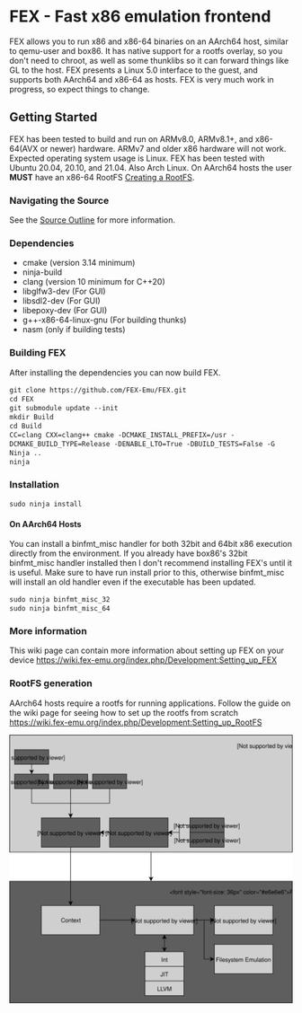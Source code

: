 # FEX - Fast x86 emulation frontend
FEX allows you to run x86 and x86-64 binaries on an AArch64 host, similar to qemu-user and box86.
It has native support for a rootfs overlay, so you don't need to chroot, as well as some thunklibs so it can forward things like GL to the host.
FEX presents a Linux 5.0 interface to the guest, and supports both AArch64 and x86-64 as hosts.
FEX is very much work in progress, so expect things to change.

## Getting Started
FEX has been tested to build and run on ARMv8.0, ARMv8.1+, and x86-64(AVX or newer) hardware.
ARMv7 and older x86 hardware will not work.
Expected operating system usage is Linux. FEX has been tested with Ubuntu 20.04, 20.10, and 21.04. Also Arch Linux.
On AArch64 hosts the user **MUST** have an x86-64 RootFS [Creating a RootFS](#RootFS-Generation).

### Navigating the Source
See the [Source Outline](docs/SourceOutline.md) for more information.

### Dependencies
* cmake (version 3.14 minimum)
* ninja-build
* clang (version 10 minimum for C++20)
* libglfw3-dev (For GUI)
* libsdl2-dev (For GUI)
* libepoxy-dev (For GUI)
* g++-x86-64-linux-gnu (For building thunks)
* nasm (only if building tests)

### Building FEX
After installing the dependencies you can now build FEX.
```Shell
git clone https://github.com/FEX-Emu/FEX.git
cd FEX
git submodule update --init
mkdir Build
cd Build
CC=clang CXX=clang++ cmake -DCMAKE_INSTALL_PREFIX=/usr -DCMAKE_BUILD_TYPE=Release -DENABLE_LTO=True -DBUILD_TESTS=False -G Ninja ..
ninja
```

### Installation
```Shell
sudo ninja install
```

#### On AArch64 Hosts
You can install a binfmt_misc handler for both 32bit and 64bit x86 execution directly from the environment. If you already have box86's 32bit binfmt_misc handler installed then I don't recommend installing FEX's until it is useful. Make sure to have run install prior to this, otherwise binfmt_misc will install an old handler even if the executable has been updated.
```Shell
sudo ninja binfmt_misc_32
sudo ninja binfmt_misc_64
```

### More information
This wiki page can contain more information about setting up FEX on your device
https://wiki.fex-emu.org/index.php/Development:Setting_up_FEX

### RootFS generation
AArch64 hosts require a rootfs for running applications.
Follow the guide on the wiki page for seeing how to set up the rootfs from scratch
https://wiki.fex-emu.org/index.php/Development:Setting_up_RootFS

![FEX diagram](docs/Diagram.svg)
